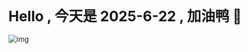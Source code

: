 
# Hello , 今天是 2025-6-22 , 加油鸭 🤭

![img](https://v1.jinrishici.com/all.svg?font-size=18&spacing=4)

